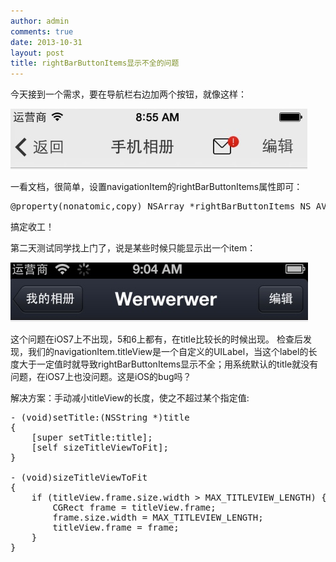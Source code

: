 ```yaml
---
author: admin
comments: true
date: 2013-10-31
layout: post
title: rightBarButtonItems显示不全的问题
---
```


今天接到一个需求，要在导航栏右边加两个按钮，就像这样：

![navigationitems1](/images/navigationitems/navigationitems1.jpeg)

一看文档，很简单，设置navigationItem的rightBarButtonItems属性即可：

<pre>
@property(nonatomic,copy) NSArray *rightBarButtonItems NS_AVAILABLE_IOS(5_0);
</pre>

搞定收工！

第二天测试同学找上门了，说是某些时候只能显示出一个item：

![navigationitems2](/images/navigationitems/navigationitems2.jpeg)

这个问题在iOS7上不出现，5和6上都有，在title比较长的时候出现。
检查后发现，我们的navigationItem.titleView是一个自定义的UILabel，当这个label的长度大于一定值时就导致rightBarButtonItems显示不全；用系统默认的title就没有问题，在iOS7上也没问题。这是iOS的bug吗？

解决方案：手动减小titleView的长度，使之不超过某个指定值:

<pre>
- (void)setTitle:(NSString *)title
{
    [super setTitle:title];
    [self sizeTitleViewToFit];
}

- (void)sizeTitleViewToFit
{
    if (titleView.frame.size.width > MAX_TITLEVIEW_LENGTH) {
        CGRect frame = titleView.frame;
        frame.size.width = MAX_TITLEVIEW_LENGTH;
        titleView.frame = frame;
    }
}
</pre>
